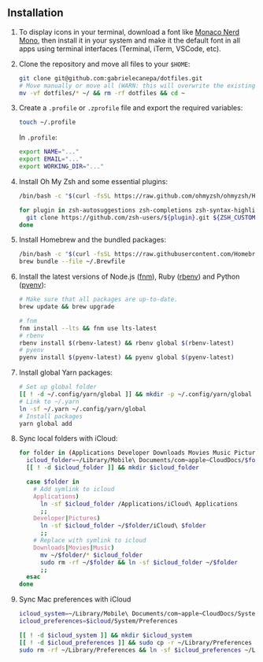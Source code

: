## Installation

1. To display icons in your terminal, download a font like [Monaco Nerd Mono](https://github.com/Karmenzind/monaco-nerd-fonts/blob/master/fonts/Monaco%20Nerd%20Font%20Complete%20Mono.ttf?raw=true), then install it in your system and make it the default font in all apps using terminal interfaces (Terminal, iTerm, VSCode, etc).

2. Clone the repository and move all files to your `$HOME`:

    ```sh
    git clone git@github.com:gabrielecanepa/dotfiles.git
    # Move manually or move all (WARN: this will overwrite the existing files)
    mv -vf dotfiles/* ~/ && rm -rf dotfiles && cd ~
    ```

3. Create a `.profile` or `.zprofile` file and export the required variables:

    ```sh
    touch ~/.profile
    ```

    In `.profile`:

    ```sh
    export NAME="..."
    export EMAIL="..."
    export WORKING_DIR="..."
    ```

4. Install Oh My Zsh and some essential plugins:

    ```sh
    /bin/bash -c "$(curl -fsSL https://raw.github.com/ohmyzsh/ohmyzsh/HEAD/tools/install.sh)"

    for plugin in zsh-autosuggestions zsh-completions zsh-syntax-highlighting; do
      git clone https://github.com/zsh-users/${plugin}.git ${ZSH_CUSTOM:-~/.oh-my-zsh/custom}/plugins/${plugin}
    done
    ```

1. Install Homebrew and the bundled packages:

    ```sh
    /bin/bash -c "$(curl -fsSL https://raw.githubusercontent.com/Homebrew/install/HEAD/install.sh)"
    brew bundle --file ~/.Brewfile
    ```

6. Install the latest versions of Node.js ([fnm](https://github.com/Schniz/fnm)), Ruby ([rbenv](https://github.com/rbenv/rbenv)) and Python ([pyenv](https://github.com/pyenv/pyenv)):

    ```sh
    # Make sure that all packages are up-to-date.
    brew update && brew upgrade

    # fnm
    fnm install --lts && fnm use lts-latest
    # rbenv
    rbenv install $(rbenv-latest) && rbenv global $(rbenv-latest)
    # pyenv
    pyenv install $(pyenv-latest) && pyenv global $(pyenv-latest)
    ```

7. Install global Yarn packages:

    ```sh
    # Set up global folder
    [[ ! -d ~/.config/yarn/global ]] && mkdir -p ~/.config/yarn/global
    # Link to ~/.yarn
    ln -sf ~/.yarn ~/.config/yarn/global
    # Install packages
    yarn global add
    ```

8. Sync local folders with iCloud:

    ```sh
    for folder in (Applications Developer Downloads Movies Music Pictures); do
      icloud_folder=~/Library/Mobile\ Documents/com~apple~CloudDocs/$folder
      [[ ! -d $icloud_folder ]] && mkdir $icloud_folder

      case $folder in
        # Add symlink to icloud
        Applications)
          ln -sf $icloud_folder /Applications/iCloud\ Applications
          ;;
        Developer|Pictures)
          ln -sf $icloud_folder ~/$folder/iCloud\ $folder
          ;;
        # Replace with symlink to icloud
        Downloads|Movies|Music)
          mv ~/$folder/* $icloud_folder
          sudo rm -rf ~/$folder && ln -sf $icloud_folder ~/$folder
          ;;
      esac
    done
    ```

9. Sync Mac preferences with iCloud

    ```sh
    icloud_system=~/Library/Mobile\ Documents/com~apple~CloudDocs/System/Preferences
    icloud_preferences=$icloud/System/Preferences

    [[ ! -d $icloud_system ]] && mkdir $icloud_system
    [[ ! -d $icloud_preferences ]] && sudo cp -r ~/Library/Preferences $icloud_preferences
    sudo rm -rf ~/Library/Preferences && ln -sf $icloud_preferences ~/Library/Preferences
    ```
